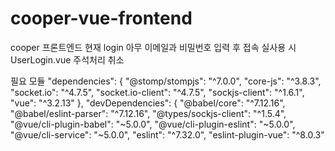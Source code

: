 # cooper-vue-frontend
cooper 프론트엔드
현재 login 아무 이메일과 비밀번호 입력 후 접속
실사용 시 UserLogin.vue 주석처리 취소

필요 모듈
 "dependencies": {
    "@stomp/stompjs": "^7.0.0",
    "core-js": "^3.8.3",
    "socket.io": "^4.7.5",
    "socket.io-client": "^4.7.5",
    "sockjs-client": "^1.6.1",
    "vue": "^3.2.13"
  },
  "devDependencies": {
    "@babel/core": "^7.12.16",
    "@babel/eslint-parser": "^7.12.16",
    "@types/sockjs-client": "^1.5.4",
    "@vue/cli-plugin-babel": "~5.0.0",
    "@vue/cli-plugin-eslint": "~5.0.0",
    "@vue/cli-service": "~5.0.0",
    "eslint": "^7.32.0",
    "eslint-plugin-vue": "^8.0.3"
